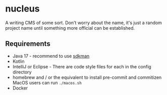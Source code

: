 # nucleus

A writing CMS of some sort. Don't worry about the name,
it's just a random project name until something more official
can be established.

## Requirements

* Java 17 - recommend to use [sdkman](https://sdkman.io/install)
* Kotlin
* IntelliJ or Eclipse - There are code style files for each in the config directory
* homebrew and / or the equivalent to install pre-commit and commitizen MacOS users can run `./macos.sh`
* Docker
